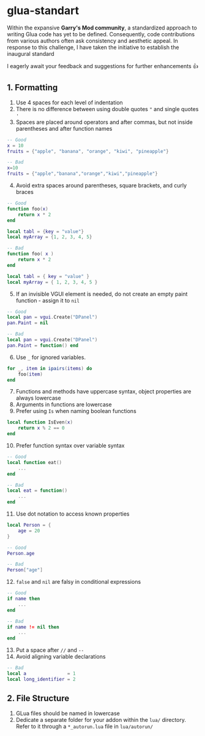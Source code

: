 # glua-standart
Within the expansive **Garry's Mod community**, a standardized approach to writing Glua code has yet to be defined. Consequently, code contributions from various authors often ask consistency and aesthetic appeal. In response to this challenge, I have taken the initiative to establish the inaugural standard

I eagerly await your feedback and suggestions for further enhancements :+1:

## 1. Formatting
1. Use 4 spaces for each level of indentation
2. There is no difference between using double quotes `"` and single quotes `'`
3. Spaces are placed around operators and after commas, but not inside parentheses and after function names
```lua
-- Good
x = 10
fruits = {"apple", "banana", "orange", "kiwi", "pineapple"}

-- Bad
x=10
fruits = {"apple","banana","orange","kiwi","pineapple"}
```
4. Avoid extra spaces around parentheses, square brackets, and curly braces
```lua
-- Good
function foo(x)
    return x * 2
end

local tabl = {key = "value"}
local myArray = {1, 2, 3, 4, 5}

-- Bad
function foo( x )
    return x * 2
end

local tabl = { key = "value" }
local myArray = { 1, 2, 3, 4, 5 }
```
5. If an invisible VGUI element is needed, do not create an empty paint function - assign it to `nil`
```lua
-- Good
local pan = vgui.Create("DPanel")
pan.Paint = nil

-- Bad
local pan = vgui.Create("DPanel")
pan.Paint = function() end
```
6. Use `_` for ignored variables.
```lua
for _, item in ipairs(items) do
    foo(item)
end
```
7. Functions and methods have uppercase syntax, object properties are always lowercase
8. Arguments in functions are lowercase
9. Prefer using `Is` when naming boolean functions
```lua
local function IsEven(x)
    return x % 2 == 0
end
```
10. Prefer function syntax over variable syntax
```lua
-- Good
local function eat()
    ...
end

-- Bad
local eat = function()
    ...
end
```
11. Use dot notation to access known properties
```lua
local Person = {
    age = 20
}

-- Good
Person.age

-- Bad
Person["age"]
```
12. `false` and `nil` are falsy in conditional expressions
```lua
-- Good
if name then
    ...
end

-- Bad
if name != nil then
    ...
end
```
13. Put a space after `//` and `--`
14. Avoid aligning variable declarations
```lua
-- Bad
local a               = 1
local long_identifier = 2
```

## 2. File Structure
1. GLua files should be named in lowercase
2. Dedicate a separate folder for your addon within the `lua/` directory. Refer to it through a `*_autorun.lua` file in `lua/autorun/`
